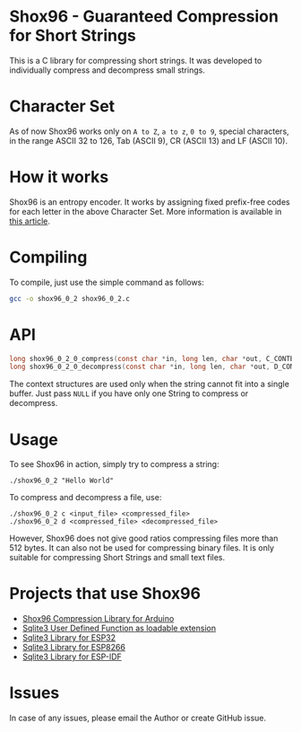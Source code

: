# Shox96 - Guaranteed Compression for Short Strings

This is a C library for compressing short strings.  It was developed to individually compress and decompress small strings.

# Character Set

As of now Shox96 works only on `A to Z`, `a to z`, `0 to 9`, special characters, in the range ASCII 32 to 126, Tab (ASCII 9), CR (ASCII 13) and LF (ASCII 10).

# How it works

Shox96 is an entropy encoder.  It works by assigning fixed prefix-free codes for each letter in the above Character Set. More information is available in [this article](Shox96_Article_0_2_0.pdf?raw=true).

# Compiling

To compile, just use the simple command as follows:

```sh
gcc -o shox96_0_2 shox96_0_2.c
```

# API

```C
long shox96_0_2_0_compress(const char *in, long len, char *out, C_CONTEXT0_2 *c_ctx);
long shox96_0_2_0_decompress(const char *in, long len, char *out, D_CONTEXT0_2 *d_ctx);
```

The context structures are used only when the string cannot fit into a single buffer.  Just pass `NULL` if you have only one String to compress or decompress.

# Usage

To see Shox96 in action, simply try to compress a string:

```
./shox96_0_2 "Hello World"
```

To compress and decompress a file, use:

```
./shox96_0_2 c <input_file> <compressed_file>
./shox96_0_2 d <compressed_file> <decompressed_file>
```

However, Shox96 does not give good ratios compressing files more than 512 bytes.  It can also not be used for compressing binary files. It is only suitable for compressing Short Strings and small text files.

# Projects that use Shox96

- [Shox96 Compression Library for Arduino](https://github.com/siara-cc/Shox96_Arduino)
- [Sqlite3 User Defined Function as loadable extension](https://github.com/siara-cc/Shox96_Sqlite_UDF)
- [Sqlite3 Library for ESP32](https://github.com/siara-cc/esp32_arduino_sqlite3_lib)
- [Sqlite3 Library for ESP8266](https://github.com/siara-cc/esp_arduino_sqlite3_lib)
- [Sqlite3 Library for ESP-IDF](https://github.com/siara-cc/esp32-idf-sqlite3)
 
# Issues

In case of any issues, please email the Author or create GitHub issue.
